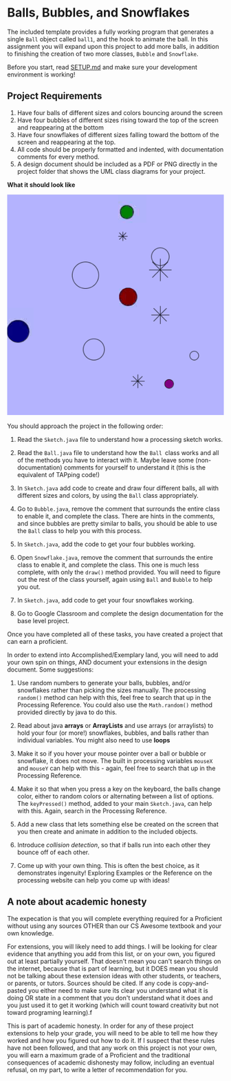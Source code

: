 # Balls, Bubbles, and Snowflakes

The included template provides a fully working program that generates a single `Ball` object called `ball1`, and the hook to animate the ball. In this assignment you will expand upon this project to add more balls, in addition to finishing the creation of two more classes, `Bubble` and `Snowflake`.

Before you start, read [SETUP.md](SETUP.md) and make sure your development environment is working!

## Project Requirements

1. Have four balls of different sizes and colors bouncing around the screen
2. Have four bubbles of different sizes rising toward the top of the screen and reappearing at the bottom
3. Have four snowflakes of different sizes falling toward the bottom of the screen and reappearing at the top.
4. All code should be properly formatted and indented, with documentation comments for every method.
5. A design document should be included as a PDF or PNG directly in the project folder that shows the UML class diagrams for your project.
   
**What it should look like**

![what it should look like](Animation2.gif)

You should approach the project in the following order:

1) Read the `Sketch.java` file to understand how a processing sketch works.
   
2) Read the `Ball.java` file to understand how the `Ball `class works and all of the methods you have to interact with it. Maybe leave some (non-documentation) comments for yourself to understand it (this is the equivalent of TAPping code!)
   
3) In `Sketch.java` add code to create and draw four different balls, all with different sizes and colors, by using the `Ball` class appropriately.
   
4) Go to `Bubble.java`, remove the comment that surrounds the entire class to enable it, and complete the class. There are hints in the comments, and since bubbles are pretty similar to balls, you should be able to use the `Ball` class to help you with this process.
   
5) In `Sketch.java`, add the code to get your four bubbles working.
   
6) Open `Snowflake.java`, remove the comment that surrounds the entire class to enable it, and complete the class. This one is much less complete, with only the `draw()` method provided. You will need to figure out the rest of the class yourself, again using `Ball` and `Bubble` to help you out.

7) In `Sketch.java`, add code to get your four snowflakes working.
   
8) Go to Google Classroom and complete the design documentation for the base level project.

Once you have completed all of these tasks, you have created a project that can earn a proficient.

In order to extend into Accomplished/Exemplary land, you will need to add your own spin on things, AND document your extensions in the design document. Some suggestions:   

1) Use random numbers to generate your balls, bubbles, and/or snowflakes rather than picking the sizes manually. The processing `random()` method can help with this, feel free to search that up in the Processing Reference. You could also use the `Math.random()` method provided directly by java to do this.
   
2) Read about java **arrays** or **ArrayLists** and use arrays (or arraylists) to hold your four (or more!) snowflakes, bubbles, and balls rather than individual variables. You might also need to use **loops**
   
3) Make it so if you hover your mouse pointer over a ball or bubble or snowflake, it does not move. The built in processing variables `mouseX` and `mouseY` can help with this - again, feel free to search that up in the Processing Reference.
   
4) Make it so that when you press a key on the keyboard, the balls change color, either to random colors or alternating between a list of options. The `keyPressed()` method, added to your main `Sketch.java`, can help with this. Again, search in the Processing Reference.
   
5) Add a new class that lets something else be created on the screen that you then create and animate in addition to the included objects.
   
6) Introduce *collision detection*, so that if balls run into each other they bounce off of each other.
   
7) Come up with your own thing. This is often the best choice, as it demonstrates ingenuity! Exploring Examples or the Reference on the processing website can help you come up with ideas!

## A note about academic honesty

The expecation is that you will complete everything required for a Proficient without using any sources OTHER than our CS Awesome textbook and your own knowledge.

For extensions, you will likely need to add things. I will be looking for clear evidence that anything you add from this list, or on your own, you figured out at least partially yourself. That doesn't mean you can't search things on the internet, because that is part of learning, but it DOES mean you should not be talking about these extension ideas with other students, or teachers, or parents, or tutors. Sources should be cited. If any code is copy-and-pasted you either need to make sure its clear you understand what it is doing OR state in a comment that you don't understand what it does and you just used it to get it working (which will count toward creativity but not toward programing learning).f

This is part of academic honesty. In order for any of these project extensions to help your grade, you will need to be able to tell me how they worked and how you figured out how to do it. If I suspect that these rules have not been followed, and that any work on this project is not your own, you will earn a maximum grade of a Proficient and the traditional consequences of academic dishonesty may follow, including an eventual refusal, on my part, to write a letter of recommendation for you.
